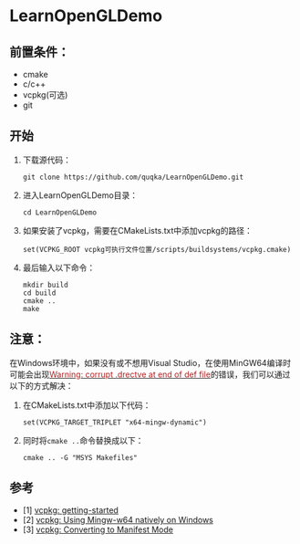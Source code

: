 # LearnOpenGLDemo
## 前置条件：
- cmake
- c/c++
- vcpkg(可选)
- git
## 开始
1. 下载源代码：
    ```
    git clone https://github.com/quqka/LearnOpenGLDemo.git
    ```
2. 进入LearnOpenGLDemo目录：
    ```
    cd LearnOpenGLDemo
    ```
3. 如果安装了vcpkg，需要在CMakeLists.txt中添加vcpkg的路径：
    ```
    set(VCPKG_ROOT vcpkg可执行文件位置/scripts/buildsystems/vcpkg.cmake)
    ```
4. 最后输入以下命令：
    ```
    mkdir build
    cd build
    cmake ..
    make
    ```
## 注意：
在Windows环境中，如果没有或不想用Visual Studio，在使用MinGW64编译时可能会出现[<font color="#B22222">Warning: corrupt .drectve at end of def file</font>](https://stackoverflow.com/questions/25161814/warning-corrupt-drectve-at-end-of-def-file)的错误，我们可以通过以下的方式解决：
1. 在CMakeLists.txt中添加以下代码：
    ```
    set(VCPKG_TARGET_TRIPLET "x64-mingw-dynamic")
    ```  
2. 同时将`cmake ..`命令替换成以下：
    ```
    cmake .. -G "MSYS Makefiles"
    ```

## 参考
 - [1] [vcpkg: getting-started](https://github.com/microsoft/vcpkg#getting-started)
 - [2] [vcpkg: Using Mingw-w64 natively on Windows](https://vcpkg.io/en/docs/users/mingw.html)
 - [3] [vcpkg: Converting to Manifest Mode](https://vcpkg.io/en/docs/examples/manifest-mode-cmake.html#converting-to-manifest-mode)